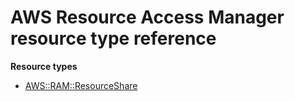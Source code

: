 # AWS Resource Access Manager resource type reference<a name="AWS_RAM"></a>

**Resource types**

- [AWS::RAM::ResourceShare](aws-resource-ram-resourceshare.md)
